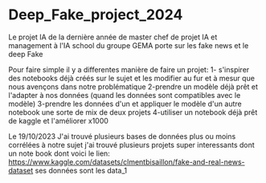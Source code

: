 
# Deep_Fake_project_2024
Le projet IA de la dernière année de master chef de projet IA et management à l'IA school du groupe GEMA porte sur les fake news et le deep Fake 


Pour faire simple il y a differentes manière de faire un projet: 
1- s'inspirer des notebooks déjà créés sur le sujet et les modifier au fur et à mesur que nous avençons dans notre problématique 
2-prendre un modèle déjà prêt et l'adapter à nos données (quand les données sont compatibles avec le modèle)
3-prendre les données d'un et appliquer le modèle d'un autre notebook une sorte de mix de deux projets 
4-utiliser un notebook déjà prêt de kaggle et l'améliorer x1000



Le 19/10/2023
J'ai trouvé plusieurs bases de données plus ou moins corrélées à notre sujet 
j'ai trouvé plusieurs projets super interessants dont un note book dont voici le lien: https://www.kaggle.com/datasets/clmentbisaillon/fake-and-real-news-dataset   ses données sont les data_1 